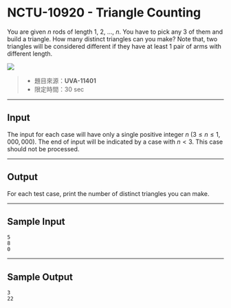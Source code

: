 # NCTU-10920 - Triangle Counting

You are given $n$ rods of length $1$, $2$, ..., $n$. You have to pick any $3$ of them and build a triangle. How many distinct triangles can you make? Note that, two triangles will be considered different if they have at least $1$ pair of arms with different length.

![](https://i.imgur.com/fzzqXbU.png)

> * 題目來源：**UVA-11401**
> * 限定時間：30 sec

---
## Input

The input for each case will have only a single positive integer $n$ ($3 \le n \le 1,000,000$). The end of input will be indicated by a case with $n < 3$. This case should not be processed.

---
## Output

For each test case, print the number of distinct triangles you can make.

---
## Sample Input

```
5
8
0
```

---
## Sample Output

```
3
22
```
